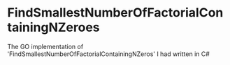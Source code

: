 # FindSmallestNumberOfFactorialContainingNZeroes
The GO implementation of 'FindSmallestNumberOfFactorialContainingNZeros' I had written in C#
